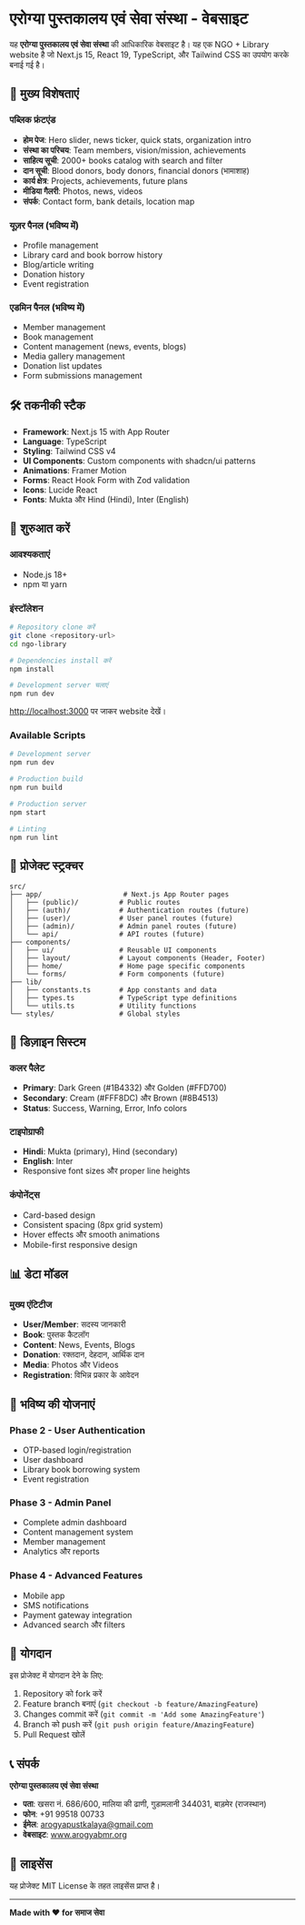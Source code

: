 # एरोग्या पुस्तकालय एवं सेवा संस्था - वेबसाइट

यह **एरोग्या पुस्तकालय एवं सेवा संस्था** की आधिकारिक वेबसाइट है। यह एक NGO + Library website है जो Next.js 15, React 19, TypeScript, और Tailwind CSS का उपयोग करके बनाई गई है।

## 🌟 मुख्य विशेषताएं

### पब्लिक फ्रंटएंड
- **होम पेज**: Hero slider, news ticker, quick stats, organization intro
- **संस्था का परिचय**: Team members, vision/mission, achievements
- **साहित्य सूची**: 2000+ books catalog with search and filter
- **दान सूची**: Blood donors, body donors, financial donors (भामाशाह)
- **कार्य क्षेत्र**: Projects, achievements, future plans
- **मीडिया गैलरी**: Photos, news, videos
- **संपर्क**: Contact form, bank details, location map

### यूज़र पैनल (भविष्य में)
- Profile management
- Library card and book borrow history
- Blog/article writing
- Donation history
- Event registration

### एडमिन पैनल (भविष्य में)
- Member management
- Book management
- Content management (news, events, blogs)
- Media gallery management
- Donation list updates
- Form submissions management

## 🛠️ तकनीकी स्टैक

- **Framework**: Next.js 15 with App Router
- **Language**: TypeScript
- **Styling**: Tailwind CSS v4
- **UI Components**: Custom components with shadcn/ui patterns
- **Animations**: Framer Motion
- **Forms**: React Hook Form with Zod validation
- **Icons**: Lucide React
- **Fonts**: Mukta और Hind (Hindi), Inter (English)

## 🚀 शुरुआत करें

### आवश्यकताएं
- Node.js 18+ 
- npm या yarn

### इंस्टॉलेशन

```bash
# Repository clone करें
git clone <repository-url>
cd ngo-library

# Dependencies install करें
npm install

# Development server चलाएं
npm run dev
```

[http://localhost:3000](http://localhost:3000) पर जाकर website देखें।

### Available Scripts

```bash
# Development server
npm run dev

# Production build
npm run build

# Production server
npm start

# Linting
npm run lint
```

## 📁 प्रोजेक्ट स्ट्रक्चर

```
src/
├── app/                    # Next.js App Router pages
│   ├── (public)/          # Public routes
│   ├── (auth)/            # Authentication routes (future)
│   ├── (user)/            # User panel routes (future)
│   ├── (admin)/           # Admin panel routes (future)
│   └── api/               # API routes (future)
├── components/
│   ├── ui/                # Reusable UI components
│   ├── layout/            # Layout components (Header, Footer)
│   ├── home/              # Home page specific components
│   └── forms/             # Form components (future)
├── lib/
│   ├── constants.ts       # App constants and data
│   ├── types.ts           # TypeScript type definitions
│   └── utils.ts           # Utility functions
└── styles/                # Global styles
```

## 🎨 डिज़ाइन सिस्टम

### कलर पैलेट
- **Primary**: Dark Green (#1B4332) और Golden (#FFD700)
- **Secondary**: Cream (#FFF8DC) और Brown (#8B4513)
- **Status**: Success, Warning, Error, Info colors

### टाइपोग्राफी
- **Hindi**: Mukta (primary), Hind (secondary)
- **English**: Inter
- Responsive font sizes और proper line heights

### कंपोनेंट्स
- Card-based design
- Consistent spacing (8px grid system)
- Hover effects और smooth animations
- Mobile-first responsive design

## 📊 डेटा मॉडल

### मुख्य एंटिटीज
- **User/Member**: सदस्य जानकारी
- **Book**: पुस्तक कैटलॉग
- **Content**: News, Events, Blogs
- **Donation**: रक्तदान, देहदान, आर्थिक दान
- **Media**: Photos और Videos
- **Registration**: विभिन्न प्रकार के आवेदन

## 🔮 भविष्य की योजनाएं

### Phase 2 - User Authentication
- OTP-based login/registration
- User dashboard
- Library book borrowing system
- Event registration

### Phase 3 - Admin Panel
- Complete admin dashboard
- Content management system
- Member management
- Analytics और reports

### Phase 4 - Advanced Features
- Mobile app
- SMS notifications
- Payment gateway integration
- Advanced search और filters

## 🤝 योगदान

इस प्रोजेक्ट में योगदान देने के लिए:

1. Repository को fork करें
2. Feature branch बनाएं (`git checkout -b feature/AmazingFeature`)
3. Changes commit करें (`git commit -m 'Add some AmazingFeature'`)
4. Branch को push करें (`git push origin feature/AmazingFeature`)
5. Pull Request खोलें

## 📞 संपर्क

**एरोग्या पुस्तकालय एवं सेवा संस्था**
- **पता**: खसरा नं. 686/600, मालिया की ढाणी, गुडामलानी 344031, बाड़मेर (राजस्थान)
- **फोन**: +91 99518 00733
- **ईमेल**: arogyapustkalaya@gmail.com
- **वेबसाइट**: www.arogyabmr.org

## 📄 लाइसेंस

यह प्रोजेक्ट MIT License के तहत लाइसेंस प्राप्त है।

---

**Made with ❤️ for समाज सेवा**
